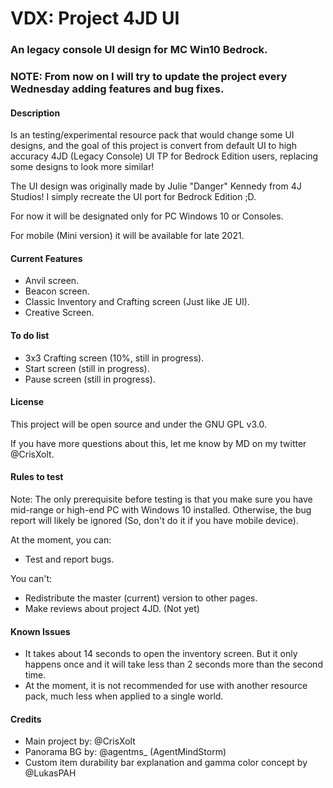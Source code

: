 # VDX: Project 4JD UI

### An legacy console UI design for MC Win10 Bedrock.

### NOTE: From now on I will try to update the project every Wednesday adding features and bug fixes.

#### Description ####

Is an testing/experimental resource pack that would change some UI designs, and the goal of this project is convert from default UI to high accuracy 4JD (Legacy Console) UI TP for Bedrock Edition users, replacing some designs to look more similar!

The UI design was originally made by Julie "Danger" Kennedy from 4J Studios! I simply recreate the UI port for Bedrock Edition ;D.

For now it will be designated only for PC Windows 10 or Consoles.

For mobile (Mini version) it will be available for late 2021.

#### Current Features ####

- Anvil screen.
- Beacon screen.
- Classic Inventory and Crafting screen (Just like JE UI).
- Creative Screen.

#### To do list ####

- 3x3 Crafting screen (10%, still in progress).
- Start screen (still in progress).
- Pause screen (still in progress).


#### License ####

This project will be open source and under the GNU GPL v3.0.

If you have more questions about this, let me know by MD on my twitter @CrisXolt.

#### Rules to test ####

Note: The only prerequisite before testing is that you make sure you have mid-range or high-end PC with Windows 10 installed. Otherwise, the bug report will likely be ignored (So, don't do it if you have mobile device).

At the moment, you can:
- Test and report bugs.

You can't:
- Redistribute the master (current) version to other pages.
- Make reviews about project 4JD. (Not yet)

#### Known Issues ####

- It takes about 14 seconds to open the inventory screen. But it only happens once and it will take less than 2 seconds more than the second time.
- At the moment, it is not recommended for use with another resource pack, much less when applied to a single world.

#### Credits ####

- Main project by: @CrisXolt
- Panorama BG by: @agentms_ (AgentMindStorm)
- Custom item durability bar explanation and gamma color concept by @LukasPAH
